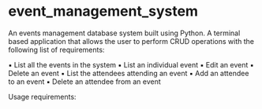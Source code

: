 # event_management_system

An events management database system built using Python. A terminal based application that allows the user to perform CRUD operations with the following list of requirements:

▪ List all the events in the system
▪ List an individual event
▪ Edit an event
▪ Delete an event
▪ List the attendees attending an event
▪ Add an attendee to an event
▪ Delete an attendee from an event

Usage requirements:
